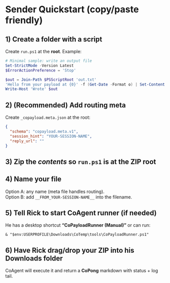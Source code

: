 # Sender Quickstart (copy/paste friendly)

## 1) Create a folder with a script
Create `run.ps1` at the **root**. Example:
```powershell
# Minimal sample: write an output file
Set-StrictMode -Version Latest
$ErrorActionPreference = 'Stop'

$out = Join-Path $PSScriptRoot 'out.txt'
'Hello from your payload at {0}' -f (Get-Date -Format o) | Set-Content -Encoding UTF8 $out
Write-Host 'Wrote' $out
```

## 2) (Recommended) Add routing meta
Create `_copayload.meta.json` at the root:
```json
{
  "schema": "copayload.meta.v1",
  "session_hint": "YOUR-SESSION-NAME",
  "reply_url": ""
}
```

## 3) Zip the *contents* so `run.ps1` is at the ZIP root

## 4) Name your file
Option A: any name (meta file handles routing).  
Option B: add `__FROM_YOUR-SESSION-NAME__` into the filename.

## 5) Tell Rick to start CoAgent runner (if needed)
He has a desktop shortcut **“CoPayloadRunner (Manual)”** or can run:
```
& "$env:USERPROFILE\Downloads\CoTemp\tools\CoPayloadRunner.ps1"
```

## 6) Have Rick drag/drop your ZIP into his **Downloads** folder
CoAgent will execute it and return a **CoPong** markdown with status + log tail.
